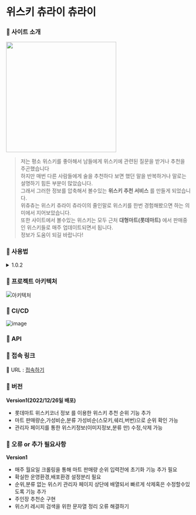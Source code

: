 # 위스키 츄라이 츄라이
### 🥃 사이트 소개
<img src="https://user-images.githubusercontent.com/40134318/209629823-0f412716-62f6-4db9-98d0-9cb2f4e6b3b3.jpeg" width="300" height="300"/>

> 저는 평소 위스키를 좋아해서 남들에게 위스키에 관련된 질문을 받거나 추천을 주곤했습니다<br>
> 하지만 매번 다른 사람들에게 술을 추천하다 보면 했던 말을 반복하거나 말로는 설명하기 힘든 부분이 많았습니다.<br>
> 그래서 그러한 정보를 압축해서 볼수있는 **위스키 추천 서비스** 를 만들게 되었습니다.<br>
> 위츄츄는 위스키 츄라이 츄라이의 줄인말로 위스키를 한번 경험해봤으면 하는 의미에서 지어보았습니다.<br>
> 또한 사이트에서 볼수있는 위스키는 모두 근처 **대형마트(롯데마트)** 에서 판매중인 위스키들로 매주 업데이트되면서 됩니다.<br>
> 정보가 도움이 되길 바랍니다!<br>

### 🥃 사용법
<details>
<summary>1.0.2</summary>
<div markdown="1">

### 사용자
## 위스키 카테고리별 순위
![사용자1](https://user-images.githubusercontent.com/40134318/211557240-91bf6213-82c5-45fe-af1a-c0a42d1a272b.gif)
> * 사용자들은 총 6개의 정렬된 정보를 볼수있습니다.
> * 마트 판매량 순: 롯데마트 홈페이지 내부에서 순위되어있는 위스키 판매량의 순서대로 위스키를 보여줍니다.
> * 가성비 순: 100ML 당 가격별로 정렬된 위스키 순서를 보여줍니다.
> * 주인장 추천 순: 직접 사이트 관리자가 고른 추천 위스키를 순서대로 보여줍니다.( **강추 드립니다** )
> * 스모키,버번,쉐리 순: 특정 맛에 따른 분류로 나뉜 카테고리별 위스키를 가성비 순서대로 위스키를 보여줍니다.
## 위스키 레시피 검색
![사용자2](https://user-images.githubusercontent.com/40134318/211564253-a57c3d04-1bf4-434e-b0b8-e7ffd5830412.gif)
> * 위스키 레시피 검색 버튼을 클릭하면 유튜브에 해당 위스키 이름으로 레시피를 검색할수 있습니다.

### 관리자
## 순위 서비스-> 위스키 관리
![관리자1](https://user-images.githubusercontent.com/40134318/211568202-773ce2d9-c6d6-4bf4-a025-d8fd2b89e4e4.gif)
## 순위 서비스-> 주인장 추천 관리 
![관리자2](https://user-images.githubusercontent.com/40134318/211572813-1f8f5621-6492-4821-8442-ea89f224456c.gif)

> * 관리자 계정으로 로그인후 관리자 페이지 접속이 가능합니다.
> * 현재는 순위 서비스 관련된 위스키 관리와 주인장 추천을 관리하는 2가지 페이지가 있습니다.
> * 위스키 관리
>   * 수정 페이지에서는 위스키 이미지,나라,재료,맛종류정보만 수정이 가능합니다. 
>   * 또한 이미지를 제외한 정보들은 선택지가 정해져 있습니다.
> * 주인장 추천 관리
>   * 선택 순서대로 위스키 추천 순위를 관리할수있습니다.
>   * 선택을 취소해도 그 순서를 유지하고 위스키에 대한 한줄평이 없다면 선택 할수 없습니다.
>   * 선택한 위스키의 순서는 맨 위쪽에 출력됩니다.
>   * 이전 입력되었던 한줄평은 유지됩니다.
</div>
</details>

### 🥃  프로젝트 아키텍처
![아키텍처](https://user-images.githubusercontent.com/40134318/211592493-da3b0c7a-1208-4e72-ab26-f111095ada44.png)

### 🥃  CI/CD
![image](https://user-images.githubusercontent.com/40134318/211595758-6d2dc326-c90e-4073-81a6-56cc18e898b5.png)

### 🥃  API


### 🥃 접속 링크
🔗 URL : <a href="http://www.whiskychuchu.shkrr.site/" target="_blank">접속하기</a>

### 🥃 버전
**Version1(2022/12/26일 배포)**
- 롯데마트 위스키코너 정보 를 이용한 위스키 추천 순위 기능 추가
- 마트 판매량순,가성비순,분류 가성비순(스모키,쉐리,버번)으로 순위 확인 가능
- 관리자 페이지를 통한 위스키정보(이미지정보,분류 만) 수정,삭제 가능

### 🥃 오류 or 추가 필요사항
**Version1**
- 매주 월요일 크롤링을 통해 마트 판매량 순위 입력전에 초기화 기능 추가 필요
- 확실한 운영환경,배포환경 설정분리 필요
- 순위,분류 없는 위스키 관리자 페이지 상단에 배열되서 빠르게 삭제혹은 수정할수있도록 기능 추가
- 주인장 추천순 구현
- 위스키 레시피 검색을 위한 문자열 정리 오류 해결하기


